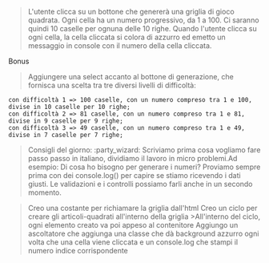 > L'utente clicca su un bottone che genererà una griglia di gioco quadrata. Ogni cella ha un numero progressivo, da 1 a 100. Ci saranno quindi 10 caselle per ognuna delle 10 righe. Quando l'utente clicca su ogni cella, la cella cliccata si colora di azzurro ed emetto un messaggio in console con il numero della cella cliccata.

Bonus
> Aggiungere una select accanto al bottone di generazione, che fornisca una scelta tra tre diversi livelli di difficoltà:

    con difficoltà 1 => 100 caselle, con un numero compreso tra 1 e 100, divise in 10 caselle per 10 righe;
    con difficoltà 2 => 81 caselle, con un numero compreso tra 1 e 81, divise in 9 caselle per 9 righe;
    con difficoltà 3 => 49 caselle, con un numero compreso tra 1 e 49, divise in 7 caselle per 7 righe;


> Consigli del giorno:
> :party_wizard: Scriviamo prima cosa vogliamo fare passo passo in italiano, dividiamo il lavoro in micro problemi.Ad esempio: Di cosa ho bisogno per generare i numeri?
> Proviamo sempre prima con dei console.log() per capire se stiamo ricevendo i dati giusti. Le validazioni e i controlli possiamo farli anche in un secondo momento.


>Creo una costante per richiamare la griglia dall'html
>Creo un ciclo per creare gli articoli-quadrati all'interno della griglia
    >All'interno del ciclo, ogni elemento creato va poi appeso al contenitore
>Aggiungo un ascoltatore che aggiunga una classe che dà background azzurro ogni volta che una cella viene cliccata e
    un console.log che stampi il numero indice corrispondente